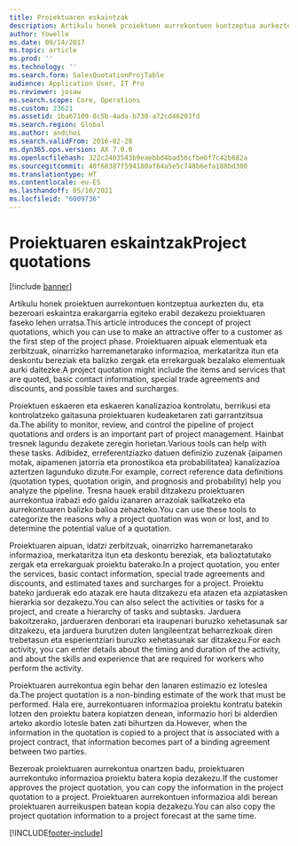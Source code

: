 ```yaml
---
title: Proiektuaren eskaintzak
description: Artikulu honek proiektuen aurrekontuen kontzeptua aurkezten du, eta bezeroari eskaintza erakargarria egiteko erabil dezakezu proiektuaren faseko lehen urratsa. Proiektuaren aipuak elementuak eta zerbitzuak, oinarrizko harremanetarako informazioa, merkataritza itun eta deskontu bereziak eta balizko zergak eta errekarguak bezalako elementuak aurki daitezke.
author: Yowelle
ms.date: 09/14/2017
ms.topic: article
ms.prod: ''
ms.technology: ''
ms.search.form: SalesQuotationProjTable
audience: Application User, IT Pro
ms.reviewer: josaw
ms.search.scope: Core, Operations
ms.custom: 23621
ms.assetid: 1ba67109-8c5b-4ada-b730-a72cd46203fd
ms.search.region: Global
ms.author: andchoi
ms.search.validFrom: 2016-02-28
ms.dyn365.ops.version: AX 7.0.0
ms.openlocfilehash: 322c2403543b9eaebbd4bad56cfbe6f7c42b682a
ms.sourcegitcommit: 40f68387f594180af64a5e5c748b6efa188bd300
ms.translationtype: HT
ms.contentlocale: eu-ES
ms.lasthandoff: 05/10/2021
ms.locfileid: "6009736"
---
```

# <a name="project-quotations"></a><span data-ttu-id="bc3b6-104">Proiektuaren eskaintzak</span><span class="sxs-lookup"><span data-stu-id="bc3b6-104">Project quotations</span></span>

[!include [banner](../includes/banner.md)]

<span data-ttu-id="bc3b6-105">Artikulu honek proiektuen aurrekontuen kontzeptua aurkezten du, eta bezeroari eskaintza erakargarria egiteko erabil dezakezu proiektuaren faseko lehen urratsa.</span><span class="sxs-lookup"><span data-stu-id="bc3b6-105">This article introduces the concept of project quotations, which you can use to make an attractive offer to a customer as the first step of the project phase.</span></span> <span data-ttu-id="bc3b6-106">Proiektuaren aipuak elementuak eta zerbitzuak, oinarrizko harremanetarako informazioa, merkataritza itun eta deskontu bereziak eta balizko zergak eta errekarguak bezalako elementuak aurki daitezke.</span><span class="sxs-lookup"><span data-stu-id="bc3b6-106">A project quotation might include the items and services that are quoted, basic contact information, special trade agreements and discounts, and possible taxes and surcharges.</span></span> 

<span data-ttu-id="bc3b6-107">Proiektuen eskaeren eta eskaeren kanalizazioa kontrolatu, berrikusi eta kontrolatzeko gaitasuna proiektuaren kudeaketaren zati garrantzitsua da.</span><span class="sxs-lookup"><span data-stu-id="bc3b6-107">The ability to monitor, review, and control the pipeline of project quotations and orders is an important part of project management.</span></span> <span data-ttu-id="bc3b6-108">Hainbat tresnek lagundu dezakete zeregin horietan.</span><span class="sxs-lookup"><span data-stu-id="bc3b6-108">Various tools can help with these tasks.</span></span> <span data-ttu-id="bc3b6-109">Adibidez, erreferentziazko datuen definizio zuzenak (aipamen motak, aipamenen jatorria eta pronostikoa eta probabilitatea) kanalizazioa aztertzen lagunduko dizute.</span><span class="sxs-lookup"><span data-stu-id="bc3b6-109">For example, correct reference data definitions (quotation types, quotation origin, and prognosis and probability) help you analyze the pipeline.</span></span> <span data-ttu-id="bc3b6-110">Tresna hauek erabil ditzakezu proiektuaren aurrekontua irabazi edo galdu izanaren arrazoiak sailkatzeko eta aurrekontuaren balizko balioa zehazteko.</span><span class="sxs-lookup"><span data-stu-id="bc3b6-110">You can use these tools to categorize the reasons why a project quotation was won or lost, and to determine the potential value of a quotation.</span></span> 

<span data-ttu-id="bc3b6-111">Proiektuaren aipuan, idatzi zerbitzuak, oinarrizko harremanetarako informazioa, merkataritza itun eta deskontu bereziak, eta balioztatutako zergak eta errekarguak proiektu baterako.</span><span class="sxs-lookup"><span data-stu-id="bc3b6-111">In a project quotation, you enter the services, basic contact information, special trade agreements and discounts, and estimated taxes and surcharges for a project.</span></span> <span data-ttu-id="bc3b6-112">Proiektu bateko jarduerak edo atazak ere hauta ditzakezu eta atazen eta azpiatasken hierarkia sor dezakezu.</span><span class="sxs-lookup"><span data-stu-id="bc3b6-112">You can also select the activities or tasks for a project, and create a hierarchy of tasks and subtasks.</span></span> <span data-ttu-id="bc3b6-113">Jarduera bakoitzerako, jardueraren denborari eta iraupenari buruzko xehetasunak sar ditzakezu, eta jarduera burutzen duten langileentzat beharrezkoak diren trebetasun eta esperientziari buruzko xehetasunak sar ditzakezu.</span><span class="sxs-lookup"><span data-stu-id="bc3b6-113">For each activity, you can enter details about the timing and duration of the activity, and about the skills and experience that are required for workers who perform the activity.</span></span> 

<span data-ttu-id="bc3b6-114">Proiektuaren aurrekontua egin behar den lanaren estimazio ez loteslea da.</span><span class="sxs-lookup"><span data-stu-id="bc3b6-114">The project quotation is a non-binding estimate of the work that must be performed.</span></span> <span data-ttu-id="bc3b6-115">Hala ere, aurrekontuaren informazioa proiektu kontratu batekin lotzen den proiektu batera kopiatzen denean, informazio hori bi alderdien arteko akordio lotesle baten zati bihurtzen da.</span><span class="sxs-lookup"><span data-stu-id="bc3b6-115">However, when the information in the quotation is copied to a project that is associated with a project contract, that information becomes part of a binding agreement between two parties.</span></span> 

<span data-ttu-id="bc3b6-116">Bezeroak proiektuaren aurrekontua onartzen badu, proiektuaren aurrekontuko informazioa proiektu batera kopia dezakezu.</span><span class="sxs-lookup"><span data-stu-id="bc3b6-116">If the customer approves the project quotation, you can copy the information in the project quotation to a project.</span></span> <span data-ttu-id="bc3b6-117">Proiektuaren aurrekontuen informazioa aldi berean proiektuaren aurreikuspen batean kopia dezakezu.</span><span class="sxs-lookup"><span data-stu-id="bc3b6-117">You can also copy the project quotation information to a project forecast at the same time.</span></span>





[!INCLUDE[footer-include](../includes/footer-banner.md)]